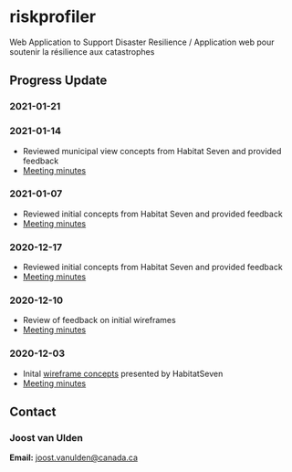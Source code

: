 # riskprofiler
Web Application to Support Disaster Resilience / Application web pour soutenir la résilience aux catastrophes

## Progress Update

### 2021-01-21

### 2021-01-14
* Reviewed municipal view concepts from Habitat Seven and provided feedback
* [Meeting minutes](https://github.com/OpenDRR/riskprofiler/wiki/Design-Meeting-Internal-January-14,-2021)

### 2021-01-07
* Reviewed initial concepts from Habitat Seven and provided feedback
* [Meeting minutes](https://github.com/OpenDRR/riskprofiler/wiki/Design-Meeting-Internal-January-7,-2021)

### 2020-12-17
* Reviewed initial concepts from Habitat Seven and provided feedback
* [Meeting minutes](https://github.com/OpenDRR/riskprofiler/wiki/Design-Meeting-Internal-December-17,-2020)

### 2020-12-10
* Review of feedback on initial wireframes
* [Meeting minutes](https://github.com/OpenDRR/riskprofiler/wiki/Design-Meeting-Internal-December-10,-2020)

### 2020-12-03

* Inital [wireframe concepts](https://github.com/OpenDRR/riskprofiler/tree/master/docs/ux/2020-2021/wireframes/2020-12-03) presented by HabitatSeven
* [Meeting minutes](https://github.com/OpenDRR/riskprofiler/wiki/Design-Meeting-Internal-December-3,-2020)

## Contact

### Joost van Ulden
**Email:** joost.vanulden@canada.ca

